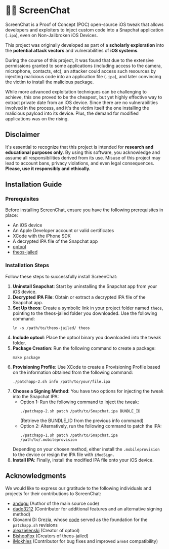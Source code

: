 # 📱👻 ScreenChat
ScreenChat is a Proof of Concept (POC) open-source iOS tweak that allows developers and exploiters to inject custom code
into a Snapchat application (`.ipa`), even on Non-Jailbroken iOS Devices.

This project was originally developed as part of a **scholarly exploration** into the **potential attack vectors**
and vulnerabilities of **iOS systems**.

During the course of this project, it was found that due to the extensive permissions granted to some applications
(including access to the camera, microphone, contacts, etc), an attacker could access such resources by injecting
malicious code into an application file (`.ipa`), and later convincing the victim to install the malicious package.

While more advanced exploitation techniques can be challenging to achieve, this one proved to be the cheapest, but yet 
highly effective way to extract private date from an iOS device. Since there are no vulnerabilities involved in the
process, and it's the victim itself the one installing the malicious payload into its device.
Plus, the demand for modified applications was on the rising.

## Disclaimer
It's essential to recognize that this project is intended for **research and educational purposes only**.
By using this software, you acknowledge and assume all responsibilities derived from its use. Misuse of this project may
lead to account bans, privacy violations, and even legal consequences. **Please, use it responsibly and ethically.**

## Installation Guide

### Prerequisites
Before installing ScreenChat, ensure you have the following prerequisites in place:

- An iOS device
- An Apple Developer account or valid certificates
- XCode with the iPhone SDK
- A decrypted IPA file of the Snapchat app
- [optool](https://github.com/alexzielenski/optool/releases)
- [theos-jailed](https://codeload.github.com/BishopFox/theos-jailed/zip/master)

### Installation Steps
Follow these steps to successfully install ScreenChat:

1. **Uninstall Snapchat**: Start by uninstalling the Snapchat app from your iOS device.
2. **Decrypted IPA File**: Obtain or extract a decrypted IPA file of the Snapchat app.
3. **Set Up theos**: Create a symbolic link in your project folder named `theos`, pointing to the theos-jailed 
folder you downloaded. Use the following command:
   ```
   ln -s /path/to/theos-jailed/ theos
   ```
4. **Include optool**: Place the optool binary you downloaded into the tweak folder.
5. **Package Creation**: Run the following command to create a package:
   ```
   make package
   ```
6. **Provisioning Profile**: Use XCode to create a Provisioning Profile based on the information obtained from the
following command:
   ```
   ./patchapp-2.sh info /path/to/your/file.ipa
   ```
7. **Choose a Signing Method**: You have two options for injecting the tweak into the Snapchat IPA:
   - Option 1: Run the following command to inject the tweak:
     ```
     ./patchapp-2.sh patch /path/to/Snapchat.ipa BUNDLE_ID
     ```
     (Retrieve the BUNDLE_ID from the previous info command)
   - Option 2: Alternatively, run the following command to patch the IPA:
     ```
     ./patchapp-1.sh patch /path/to/Snapchat.ipa /path/to/.mobileprovision
     ```
   Depending on your chosen method, either install the `.mobileprovision` to the device or resign the IPA file with
`iModSign.`
8. **Install IPA**: Finally, install the modified IPA file onto your iOS device.

## Acknowledgments
We would like to express our gratitude to the following individuals and projects for their contributions to ScreenChat:

- [andugu](https://github.com/andugu) (Author of the main source code)
- [dado3212](https://github.com/dado3212) (Contributor for additional features and an alternative signing method)
- Giovanni Di Grezia, whose [code](http://www.xgiovio.com/blog-photos-videos-other/blog/resign-your-ios-ipa-frameworks-and-plugins-included/)
served as the foundation for the `patchapp.sh` revisions
- [alexzielenski](https://github.com/alexzielenski) (Creator of optool)
- [BishopFox](https://github.com/BishopFox) (Creators of theos-jailed)
- [iMokhles](https://github.com/iMokhles) (Contributor for bug fixes and improved `arm64` compatibility)
